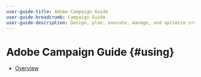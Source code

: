 ```yaml
---
user-guide-title: Adobe Campaign Guide
user-guide-breadcrumb: Campaign Guide
user-guide-description: Design, plan, execute, manage, and optimize cross-channel marketing campaigns that deliver a high return on marketing investment.
---
```


# Adobe Campaign Guide {#using}

+ [Overview](campaign-home.md)

<!--

Articles must be added to this TOC file in order to render.

Use this list format to specify links to articles and section headings that expand and collapse in the left rail of the user guide.

An article link CANNOT be used as a section heading.
-->
